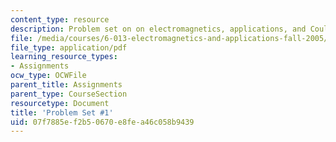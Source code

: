 ```yaml
---
content_type: resource
description: Problem set on on electromagnetics, applications, and Coulomb force law.
file: /media/courses/6-013-electromagnetics-and-applications-fall-2005/07f7885ef2b50670e8fea46c058b9439_ps1.pdf
file_type: application/pdf
learning_resource_types:
- Assignments
ocw_type: OCWFile
parent_title: Assignments
parent_type: CourseSection
resourcetype: Document
title: 'Problem Set #1'
uid: 07f7885e-f2b5-0670-e8fe-a46c058b9439
---
```

